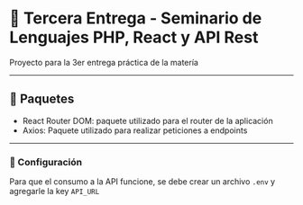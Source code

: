 # 🐘 Tercera Entrega - Seminario de Lenguajes PHP, React y API Rest

Proyecto para la 3er entrega práctica de la matería

---
## 🔩 Paquetes
* React Router DOM: paquete utilizado para el router de la aplicación
* Axios: Paquete utilizado para realizar peticiones a endpoints
---
### 🔧 Configuración
Para que el consumo a la API funcione, se debe crear un archivo `.env` y agregarle la key `API_URL`